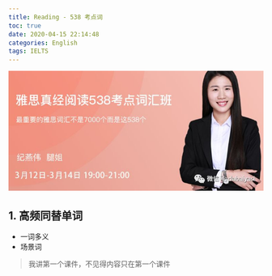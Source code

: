 ```yaml
---
title: Reading - 538 考点词
toc: true
date: 2020-04-15 22:14:48
categories: English
tags: IELTS
---
```


<img src="/images/IELTS/reading/ji-538-1.jpeg" width="550" alt="538"/>

<!-- more -->

## 1. 高频同替单词

- 一词多义
- 场景词

> 我讲第一个课件，不见得内容只在第一个课件



